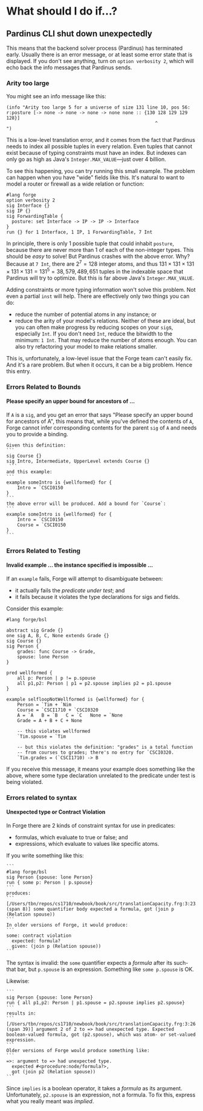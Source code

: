 # What should I do if...?

## Pardinus CLI shut down unexpectedly 

This means that the backend solver process (Pardinus) has terminated early. Usually there is an error message, or at least some error state that is displayed. If you don't see anything, turn on `option verbosity 2`, which will echo back the info messages that Pardinus sends. 

### Arity too large

You might see an info message like this:
```
(info "Arity too large 5 for a universe of size 131 line 10, pos 56:
r:posture [-> none -> none -> none -> none none :: {130 128 129 129 128}]
                                                       ^
")
```

This is a low-level translation error, and it comes from the fact that Pardinus needs to index all possible tuples in every relation. Even tuples that cannot exist because of typing constraints must have an index. But indexes can only go as high as Java's `Integer.MAX_VALUE`&mdash;just over 4 billion.

To see this happening, you can try running this small example. The problem can happen when you have "wide" fields like this. It's natural to want to model a router or firewall as a wide relation or function:

```forge
#lang forge
option verbosity 2
sig Interface {}
sig IP {}
sig ForwardingTable {
  posture: set Interface -> IP -> IP -> Interface
}
run {} for 1 Interface, 1 IP, 1 ForwardingTable, 7 Int
```

In principle, there is only $1$ possible tuple that could inhabit `posture`, because there are never more than 1 of each of the non-integer types. This should be _easy_ to solve! But Pardinus crashes with the above error. Why? Because at `7 Int`, there are $2^7 = 128$ integer atoms, and thus $131 \times 131 \times 131 \times 131 \times 131 = 131^5 = 38,579,489,651$ tuples in the indexable space that Pardinus will try to optimize. But this is far above Java's `Integer.MAX_VALUE`. 

Adding constraints or more typing information won't solve this problem. Not even a partial `inst` will help. There are effectively only two things you can do:
* reduce the number of potential atoms in any instance; or 
* reduce the arity of your model's relations.
Neither of these are ideal, but you can often make progress by reducing scopes on your `sig`s, especially `Int`. If you don't need `Int`, reduce the bitwidth to the minimum: `1 Int`. That may reduce the number of atoms enough. 
You can also try refactoring your model to make relations smaller. 

This is, unfortunately, a low-level issue that the Forge team can't easily fix. And it's a rare problem. But when it occurs, it can be a big problem. Hence this entry. 


### Errors Related to Bounds

#### Please specify an upper bound for ancestors of ...

If `A` is a `sig`, and you get an error that says "Please specify an upper bound for ancestors of A", this means that, while you've defined the contents of `A`, Forge cannot infer corresponding contents for the parent `sig` of `A` and needs you to provide a binding. 
~~~admonish example title="Example"
Given this definition:
```
sig Course {}
sig Intro, Intermediate, UpperLevel extends Course {} 
 ```
and this example:
```
example someIntro is {wellformed} for {
    Intro = `CSCI0150
}
```
the above error will be produced. Add a bound for `Course`:
```
example someIntro is {wellformed} for {
    Intro = `CSCI0150
    Course = `CSCI0150
}
```
~~~

### Errors Related to Testing

#### Invalid example ... the instance specified is impossible ... 

If an `example` fails, Forge will attempt to disambiguate between:
* it actually fails the _predicate under test_; and 
* it fails because it violates the type declarations for sigs and fields. 
 
Consider this example: 

~~~forge
#lang forge/bsl 

abstract sig Grade {} 
one sig A, B, C, None extends Grade {} 
sig Course {} 
sig Person { 
    grades: func Course -> Grade,
    spouse: lone Person 
}

pred wellformed { 
    all p: Person | p != p.spouse 
    all p1,p2: Person | p1 = p2.spouse implies p2 = p1.spouse
}

example selfloopNotWellformed is {wellformed} for {
    Person = `Tim + `Nim 
    Course = `CSCI1710 + `CSCI0320
    A = `A   B = `B   C = `C   None = `None 
    Grade = A + B + C + None

    -- this violates wellformed
    `Tim.spouse = `Tim 
    
    -- but this violates the definition: "grades" is a total function
    -- from courses to grades; there's no entry for `CSCI0320.
    `Tim.grades = (`CSCI1710) -> B
~~~

If you receive this message, it means your example does something like the above, where some type declaration unrelated to the predicate under test is being violated.

### Errors related to syntax

#### Unexpected type or Contract Violation

In Forge there are 2 kinds of constraint syntax for use in predicates:
* formulas, which evaluate to true or false; and 
* expressions, which evaluate to values like specific atoms. 

If you write something like this:

~~~admonish example title="Contract Violation"
```
#lang forge/bsl 
sig Person {spouse: lone Person}
run { some p: Person | p.spouse}
```
produces:
```
[/Users/tbn/repos/cs1710/newbook/book/src/translationCapacity.frg:3:23 (span 8)] some quantifier body expected a formula, got (join p (Relation spouse))
```
In older versions of Forge, it would produce:
```
some: contract violation
  expected: formula?
  given: (join p (Relation spouse))
```
~~~
 
The syntax is invalid: the `some` quantifier expects a _formula_ after its such-that bar, but `p.spouse` is an expression. Something like `some p.spouse` is OK. 
 
Likewise:  
~~~admonish example title="Unexpected Type"
```
sig Person {spouse: lone Person}
run { all p1,p2: Person | p1.spouse = p2.spouse implies p2.spouse}
```
results in:
```
[/Users/tbn/repos/cs1710/newbook/book/src/translationCapacity.frg:3:26 (span 39)] argument 2 of 2 to => had unexpected type. Expected boolean-valued formula, got (p2.spouse), which was atom- or set-valued expression.
```
Older versions of Forge would produce something like:
```
=>: argument to => had unexpected type. 
  expected #<procedure:node/formula?>,
  got (join p2 (Relation spouse))
```
~~~
 
Since `implies` is a boolean operator, it takes a *formula* as its argument. Unfortunately, `p2.spouse` is an expression, not a formula. To fix this, express what you really meant was _implied_. 
